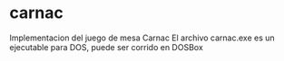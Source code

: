 # carnac
Implementacion del juego de mesa Carnac
El archivo carnac.exe es un ejecutable para DOS, puede ser corrido en DOSBox
